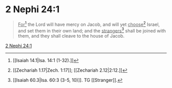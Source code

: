 # 2 Nephi 24:1

> <u>For</u>[^a] the Lord will have mercy on Jacob, and will yet <u>choose</u>[^b] Israel, and set them in their own land; and the <u>strangers</u>[^c] shall be joined with them, and they shall cleave to the house of Jacob.

[2 Nephi 24:1](https://www.churchofjesuschrist.org/study/scriptures/bofm/2-ne/24?lang=eng&id=p1#p1)


[^a]: [[Isaiah 14.1|Isa. 14:1 (1-32).]]
[^b]: [[Zechariah 1.17|Zech. 1:17]]; [[Zechariah 2.12|2:12.]]
[^c]: [[Isaiah 60.3|Isa. 60:3 (3-5, 10)]]. TG [[Stranger]].

